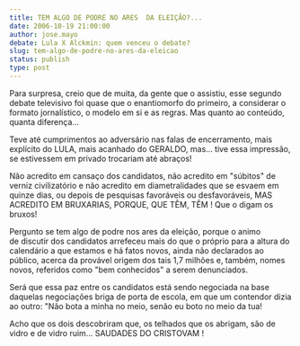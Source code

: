 ```yaml
---
title: TEM ALGO DE PODRE NO ARES  DA ELEIÇÃO?...
date: 2006-10-19 21:00:00
author: jose.mayo
debate: Lula X Alckmin: quem venceu o debate?
slug: tem-algo-de-podre-no-ares-da-eleicao
status: publish 
type: post
---
```


Para surpresa, creio que de muita, da gente que o assistiu, esse segundo debate televisivo foi quase que o enantiomorfo do primeiro, a considerar o formato jornalístico, o modelo em si e as regras. Mas quanto ao conteúdo, quanta diferença...


Teve até cumprimentos ao adversário nas falas de encerramento, mais explícito do LULA, mais acanhado do GERALDO, mas... tive essa impressão, se estivessem em privado trocariam até abraços!


Não acredito em cansaço dos candidatos, não acredito em "súbitos" de verniz civilizatório e não acredito em diametralidades que se esvaem em quinze dias, ou depois de pesquisas favoráveis ou desfavoráveis, MAS ACREDITO EM BRUXARIAS, PORQUE, QUE TÊM, TÊM ! Que o digam os bruxos!


Pergunto se tem algo de podre nos ares da eleição, porque o animo de discutir dos candidatos arrefeceu mais do que o próprio para a altura do calendário a que estamos e há fatos novos, ainda não declarados ao público, acerca da provável origem dos tais 1,7 milhões e, também, nomes novos, referidos como "bem conhecidos" a serem denunciados.


Será que essa paz entre os candidatos está sendo negociada na base daquelas negociações briga de porta de escola, em que um contendor dizia ao outro: "Não bota a minha no meio, senão eu boto no meio da tua!


Acho que os dois descobriram que, os telhados que os abrigam, são de vidro e de vidro ruim... SAUDADES DO CRISTOVAM !


 


